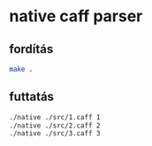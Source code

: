 # native caff parser
## fordítás
```bash
make .
```
## futtatás
```bash
./native ./src/1.caff 1
./native ./src/2.caff 2
./native ./src/3.caff 3
```